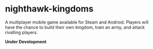 # nighthawk-kingdoms

A multiplayer mobile game available for Steam and Andriod. Players will have the chance to build their own kingdom, train an army, and attack rivalling players.

**Under Development**